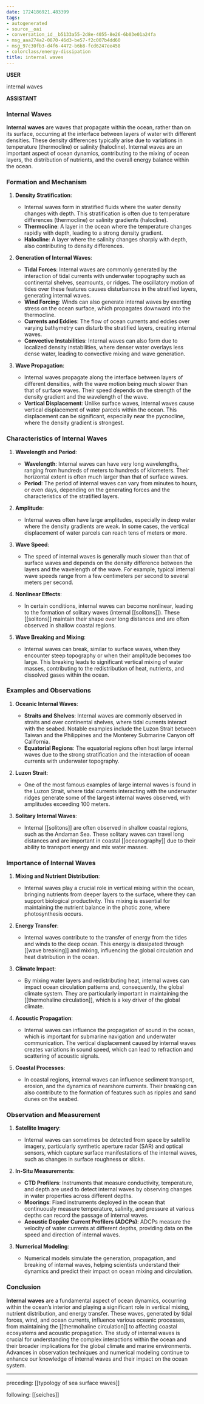 ```yaml
---
date: 1724186921.483399
tags:
- autogenerated
- source__oai
- conversation_id__b5133a55-2d8e-4055-8e26-6b03e01a24fa
- msg_aaa274a2-0870-46d3-be57-f2c007b4dd60
- msg_97c30fb3-d4f6-4472-b6b8-fcd6247ee458
- colorclass/energy-dissipation
title: internal waves
---
```


**USER**

internal waves


**ASSISTANT**

### Internal Waves

**Internal waves** are waves that propagate within the ocean, rather than on its surface, occurring at the interface between layers of water with different densities. These density differences typically arise due to variations in temperature (thermocline) or salinity (halocline). Internal waves are an important aspect of ocean dynamics, contributing to the mixing of ocean layers, the distribution of nutrients, and the overall energy balance within the ocean.

### Formation and Mechanism

1. **Density Stratification**:
   - Internal waves form in stratified fluids where the water density changes with depth. This stratification is often due to temperature differences (thermocline) or salinity gradients (halocline).
   - **Thermocline**: A layer in the ocean where the temperature changes rapidly with depth, leading to a strong density gradient.
   - **Halocline**: A layer where the salinity changes sharply with depth, also contributing to density differences.

2. **Generation of Internal Waves**:
   - **Tidal Forces**: Internal waves are commonly generated by the interaction of tidal currents with underwater topography such as continental shelves, seamounts, or ridges. The oscillatory motion of tides over these features causes disturbances in the stratified layers, generating internal waves.
   - **Wind Forcing**: Winds can also generate internal waves by exerting stress on the ocean surface, which propagates downward into the thermocline.
   - **Currents and Eddies**: The flow of ocean currents and eddies over varying bathymetry can disturb the stratified layers, creating internal waves.
   - **Convective Instabilities**: Internal waves can also form due to localized density instabilities, where denser water overlays less dense water, leading to convective mixing and wave generation.

3. **Wave Propagation**:
   - Internal waves propagate along the interface between layers of different densities, with the wave motion being much slower than that of surface waves. Their speed depends on the strength of the density gradient and the wavelength of the wave.
   - **Vertical Displacement**: Unlike surface waves, internal waves cause vertical displacement of water parcels within the ocean. This displacement can be significant, especially near the pycnocline, where the density gradient is strongest.

### Characteristics of Internal Waves

1. **Wavelength and Period**:
   - **Wavelength**: Internal waves can have very long wavelengths, ranging from hundreds of meters to hundreds of kilometers. Their horizontal extent is often much larger than that of surface waves.
   - **Period**: The period of internal waves can vary from minutes to hours, or even days, depending on the generating forces and the characteristics of the stratified layers.

2. **Amplitude**:
   - Internal waves often have large amplitudes, especially in deep water where the density gradients are weak. In some cases, the vertical displacement of water parcels can reach tens of meters or more.

3. **Wave Speed**:
   - The speed of internal waves is generally much slower than that of surface waves and depends on the density difference between the layers and the wavelength of the wave. For example, typical internal wave speeds range from a few centimeters per second to several meters per second.

4. **Nonlinear Effects**:
   - In certain conditions, internal waves can become nonlinear, leading to the formation of solitary waves (internal [[solitons]]). These [[solitons]] maintain their shape over long distances and are often observed in shallow coastal regions.

5. **Wave Breaking and Mixing**:
   - Internal waves can break, similar to surface waves, when they encounter steep topography or when their amplitude becomes too large. This breaking leads to significant vertical mixing of water masses, contributing to the redistribution of heat, nutrients, and dissolved gases within the ocean.

### Examples and Observations

1. **Oceanic Internal Waves**:
   - **Straits and Shelves**: Internal waves are commonly observed in straits and over continental shelves, where tidal currents interact with the seabed. Notable examples include the Luzon Strait between Taiwan and the Philippines and the Monterey Submarine Canyon off California.
   - **Equatorial Regions**: The equatorial regions often host large internal waves due to the strong stratification and the interaction of ocean currents with underwater topography.

2. **Luzon Strait**:
   - One of the most famous examples of large internal waves is found in the Luzon Strait, where tidal currents interacting with the underwater ridges generate some of the largest internal waves observed, with amplitudes exceeding 100 meters.

3. **Solitary Internal Waves**:
   - Internal [[solitons]] are often observed in shallow coastal regions, such as the Andaman Sea. These solitary waves can travel long distances and are important in coastal [[oceanography]] due to their ability to transport energy and mix water masses.

### Importance of Internal Waves

1. **Mixing and Nutrient Distribution**:
   - Internal waves play a crucial role in vertical mixing within the ocean, bringing nutrients from deeper layers to the surface, where they can support biological productivity. This mixing is essential for maintaining the nutrient balance in the photic zone, where photosynthesis occurs.

2. **Energy Transfer**:
   - Internal waves contribute to the transfer of energy from the tides and winds to the deep ocean. This energy is dissipated through [[wave breaking]] and mixing, influencing the global circulation and heat distribution in the ocean.

3. **Climate Impact**:
   - By mixing water layers and redistributing heat, internal waves can impact ocean circulation patterns and, consequently, the global climate system. They are particularly important in maintaining the [[thermohaline circulation]], which is a key driver of the global climate.

4. **Acoustic Propagation**:
   - Internal waves can influence the propagation of sound in the ocean, which is important for submarine navigation and underwater communication. The vertical displacement caused by internal waves creates variations in sound speed, which can lead to refraction and scattering of acoustic signals.

5. **Coastal Processes**:
   - In coastal regions, internal waves can influence sediment transport, erosion, and the dynamics of nearshore currents. Their breaking can also contribute to the formation of features such as ripples and sand dunes on the seabed.

### Observation and Measurement

1. **Satellite Imagery**:
   - Internal waves can sometimes be detected from space by satellite imagery, particularly synthetic aperture radar (SAR) and optical sensors, which capture surface manifestations of the internal waves, such as changes in surface roughness or slicks.

2. **In-Situ Measurements**:
   - **CTD Profilers**: Instruments that measure conductivity, temperature, and depth are used to detect internal waves by observing changes in water properties across different depths.
   - **Moorings**: Fixed instruments deployed in the ocean that continuously measure temperature, salinity, and pressure at various depths can record the passage of internal waves.
   - **Acoustic Doppler Current Profilers (ADCPs)**: ADCPs measure the velocity of water currents at different depths, providing data on the speed and direction of internal waves.

3. **Numerical Modeling**:
   - Numerical models simulate the generation, propagation, and breaking of internal waves, helping scientists understand their dynamics and predict their impact on ocean mixing and circulation.

### Conclusion

**Internal waves** are a fundamental aspect of ocean dynamics, occurring within the ocean’s interior and playing a significant role in vertical mixing, nutrient distribution, and energy transfer. These waves, generated by tidal forces, wind, and ocean currents, influence various oceanic processes, from maintaining the [[thermohaline circulation]] to affecting coastal ecosystems and acoustic propagation. The study of internal waves is crucial for understanding the complex interactions within the ocean and their broader implications for the global climate and marine environments. Advances in observation techniques and numerical modeling continue to enhance our knowledge of internal waves and their impact on the ocean system.


---

preceding: [[typology of sea surface waves]]  


following: [[seiches]]